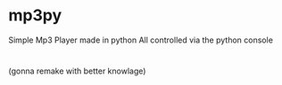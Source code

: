 # mp3py
Simple Mp3 Player made in python
All controlled via the python console
#
(gonna remake with better knowlage)
